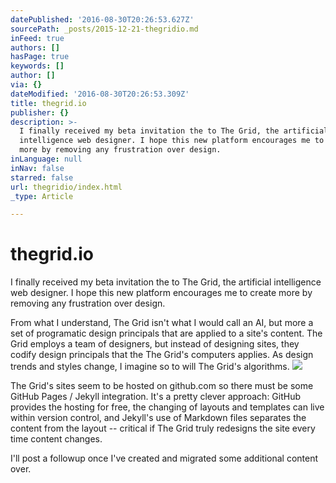 ```yaml
---
datePublished: '2016-08-30T20:26:53.627Z'
sourcePath: _posts/2015-12-21-thegridio.md
inFeed: true
authors: []
hasPage: true
keywords: []
author: []
via: {}
dateModified: '2016-08-30T20:26:53.309Z'
title: thegrid.io
publisher: {}
description: >-
  I finally received my beta invitation the to The Grid, the artificial
  intelligence web designer. I hope this new platform encourages me to create
  more by removing any frustration over design.
inLanguage: null
inNav: false
starred: false
url: thegridio/index.html
_type: Article

---
```

# thegrid.io

I finally received my beta invitation the to The Grid, the artificial intelligence web designer. I hope this new platform encourages me to create more by removing any frustration over design.

From what I understand, The Grid isn't what I would call an AI, but more a set of programatic design principals that are applied to a site's content. The Grid employs a team of designers, but instead of designing sites, they codify design principals that the The Grid's computers applies. As design trends and styles change, I imagine so to will The Grid's algorithms.
![](https://the-grid-user-content.s3-us-west-2.amazonaws.com/0915df1b-a1c7-4acd-a0dd-c98592ce1b8b.png)

The Grid's sites seem to be hosted on github.com so there must be some GitHub Pages / Jekyll integration. It's a pretty clever approach: GitHub provides the hosting for free, the changing of layouts and templates can live within version control, and Jekyll's use of Markdown files separates the content from the layout -- critical if The Grid truly redesigns the site every time content changes.

I'll post a followup once I've created and migrated some additional content over.